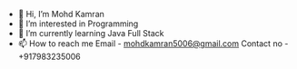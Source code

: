 - 👋 Hi, I’m Mohd Kamran
- 👀 I’m interested in Programming
- 🌱 I’m currently learning Java Full Stack
- 📫 How to reach me
Email - mohdkamran5006@gmail.com
Contact no - +917983235006

<!---
mhdkamran/mhdkamran is a ✨ special ✨ repository because its `README.md` (this file) appears on your GitHub profile.
You can click the Preview link to take a look at your changes.
--->
